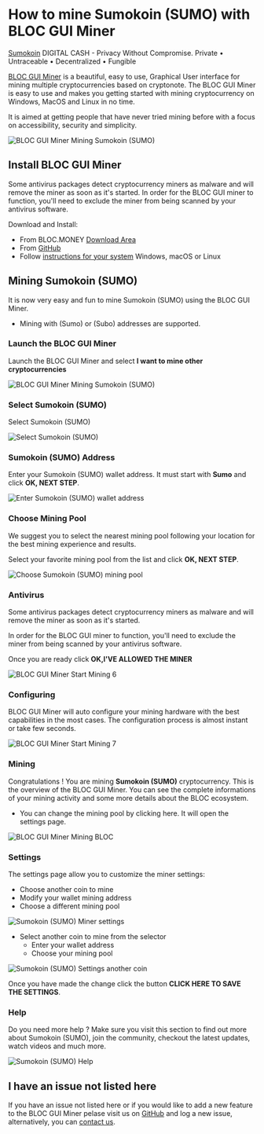 # **How to mine Sumokoin (SUMO) with BLOC GUI Miner**

[Sumokoin](https://www.sumokoin.org) DIGITAL CASH - Privacy Without Compromise. Private • Untraceable • Decentralized • Fungible

[BLOC GUI Miner](../mining/BLOC-GUI-Miner.md) is a beautiful, easy to use, Graphical User interface for mining multiple cryptocurrencies based on cryptonote. The BLOC GUI Miner is easy to use and makes you getting started with mining cryptocurrency on Windows, MacOS and Linux in no time.

It is aimed at getting people that have never tried mining before with a focus on accessibility, security and simplicity.

![BLOC GUI Miner Mining Sumokoin (SUMO)](images/BLOC-GUI-MINER/SCREEN/screen-SUMO.jpg)

## **Install BLOC GUI Miner**

Some antivirus packages detect cryptocurrency miners as malware and will remove the miner as soon as it's started. In order for the BLOC GUI miner to function, you'll need to exclude the miner from being scanned by your antivirus software.

Download and Install:

- From BLOC.MONEY [Download Area](https://bloc.money/download)
- From [GitHub](https://github.com/furiousteam/GUI-miner/releases/latest)
- Follow [instructions for your system](../mining/BLOC-GUI-Miner-using.md) Windows, macOS or Linux 


## **Mining Sumokoin (SUMO)**

It is now very easy and fun to mine Sumokoin (SUMO) using the BLOC GUI Miner.

- Mining with (Sumo) or (Subo) addresses are supported.

### **Launch the BLOC GUI Miner**

Launch the BLOC GUI Miner and select **I want to mine other cryptocurrencies**

![BLOC GUI Miner Mining Sumokoin (SUMO)](images/BLOC-GUI-MINER/BLOC-GUI-Miner-v0.0.3-miner-setup.png)

### **Select Sumokoin (SUMO)**

Select Sumokoin (SUMO)

![Select Sumokoin (SUMO)](images/BLOC-GUI-MINER/3-MINE-OTHER-CRYPTOCURRENCIES-BLOC-GUI-Miner-v1.1.2.png)

### **Sumokoin (SUMO) Address**

Enter your Sumokoin (SUMO) wallet address. It must start with **Sumo** and click **OK, NEXT STEP**.

![Enter Sumokoin (SUMO) wallet address](images/BLOC-GUI-MINER/sumo-address.png)

### **Choose Mining Pool**

We suggest you to select the nearest mining pool following your location for the best mining experience and results.

Select your favorite mining pool from the list and click **OK, NEXT STEP**.

![Choose Sumokoin (SUMO) mining pool](images/BLOC-GUI-MINER/sumo-pool.png)

### **Antivirus**

Some antivirus packages detect cryptocurrency miners as malware and will remove the miner as soon as it's started.

In order for the BLOC GUI miner to function, you'll need to exclude the miner from being scanned by your antivirus software.

Once you are ready click **OK,I'VE ALLOWED THE MINER**

![BLOC GUI Miner Start Mining 6](images/BLOC-GUI-MINER/BLOC-GUI-Miner-v0.0.3-antivirus.png)

### **Configuring**

BLOC GUI Miner will auto configure your mining hardware with the best capabilities in the most cases. The configuration process is almost instant or take few seconds.

![BLOC GUI Miner Start Mining 7](images/BLOC-GUI-MINER/BLOC-GUI-Miner-v0.0.3-ready.png)

### **Mining**

Congratulations ! You are mining **Sumokoin (SUMO)** cryptocurrency. This is the overview of the BLOC GUI Miner. You can see the complete informations of your mining activity and some more details about the BLOC ecosystem.

- You can change the mining pool by clicking here. It will open the settings page.

![BLOC GUI Miner Mining BLOC](images/BLOC-GUI-MINER/10-MINING-SUMO.png)

### **Settings** <a name="Sumokoin (SUMO)-settings"></a>

The settings page allow you to customize the miner settings:

- Choose another coin to mine
- Modify your wallet mining address
- Choose a different mining pool

![Sumokoin (SUMO) Miner settings](images/BLOC-GUI-MINER/sumo-settings.png)

- Select another coin to mine from the selector
    * Enter your wallet address
    * Choose your mining pool

![Sumokoin (SUMO) Settings another coin](images/BLOC-GUI-MINER/sumo-settings2.png)

Once you have made the change click the button **CLICK HERE TO SAVE THE SETTINGS**.

### **Help**

Do you need more help ? Make sure you visit this section to find out more about Sumokoin (SUMO), join the community, checkout the latest updates, watch videos and much more.

![Sumokoin (SUMO) Help](images/BLOC-GUI-MINER/sumo-help.png)

## **I have an issue not listed here**

If you have an issue not listed here or if you would like to add a new feature to the BLOC GUI Miner pelase visit us on [GitHub](https://github.com/furiousteam/GUI-miner) and log a new issue, alternatively, you can [contact us](../about/Community.md).